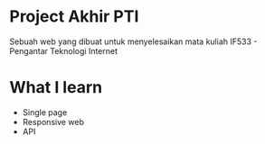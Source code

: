 # Project Akhir PTI
Sebuah web yang dibuat untuk menyelesaikan mata kuliah IF533 - Pengantar Teknologi Internet

# What I learn
- Single page
- Responsive web
- API
